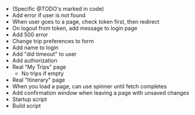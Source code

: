 - (Specific @TODO's marked in code)
- Add error if user is not found 
- When user goes to a page, check token first, then redirect
- On logout from token, add message to login page
- Add 500 error
- Change trip preferences to form
- Add name to login
- Add "did timeout" to user
- Add authorization
- Real "My Trips" page
  - No trips if empty
- Real "Itinerary" page
- When you load a page, can use spinner until fetch completes 
- Add confirmation window when leaving a page with unsaved changes
- Startup script
- Build script
